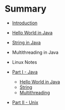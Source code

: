 # Summary

* [Introduction](README.md)
* [Hello World in Java](hello-world-in-java.md)
* [String in Java](string-in-java.md)
* Multithreading in Java
* Linux Notes

* [Part I - Java](part1/README.md)
    * [Hello World in Java](part1/hello-world-in-java.md)
    * [String](part1/string-in-java.md)
    * [Multithreading](part1/multithreading.md)
* [Part II - Unix](part2/README.md)
